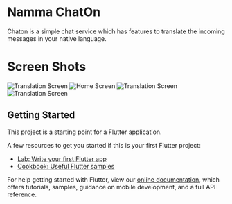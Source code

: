 # Namma ChatOn

Chaton is a simple chat service which has features to translate the incoming messages in your native language.

# Screen Shots

![Translation Screen](screen_shots/flutter_hac1.png)
![Home Screen](screen_shots/Screenshot_2019-06-01-18-19-59-883_com.flutterhackathon.chat_on.png)
![Translation Screen](screen_shots/Screenshot_2019-06-01-18-21-53-587_com.flutterhackathon.chat_on.png)
![Translation Screen](screen_shots/Screenshot_2019-06-01-18-43-24-387_com.flutterhackathon.chat_on.png)

## Getting Started

This project is a starting point for a Flutter application.

A few resources to get you started if this is your first Flutter project:

- [Lab: Write your first Flutter app](https://flutter.dev/docs/get-started/codelab)
- [Cookbook: Useful Flutter samples](https://flutter.dev/docs/cookbook)

For help getting started with Flutter, view our 
[online documentation](https://flutter.dev/docs), which offers tutorials, 
samples, guidance on mobile development, and a full API reference.
